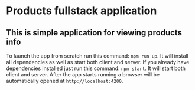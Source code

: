 # Products fullstack application

## This is simple application for viewing products info

To launch the app from scratch run this command: `npm run up`. It will install all dependencies as well as start both client and server.
If you already have dependencies installed just run this command: `npm start`. It will start both client and server.
After the app starts running a browser will be automatically opened at `http://localhost:4200`. 
